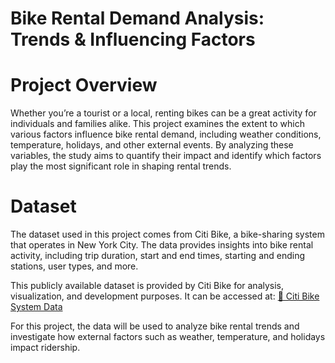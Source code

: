# Bike Rental Demand Analysis: Trends & Influencing Factors


# Project Overview
 Whether you’re a tourist or a local, renting bikes can be a great activity for individuals and families alike. This project examines the extent to which various factors influence bike rental demand, including weather conditions, temperature, holidays, and other external events. By analyzing these variables, the study aims to quantify their impact and identify which factors play the most significant role in shaping rental trends.

# Dataset
The dataset used in this project comes from Citi Bike, a bike-sharing system that operates in New York City. The data provides insights into bike rental activity, including trip duration, start and end times, starting and ending stations, user types, and more.

This publicly available dataset is provided by Citi Bike for analysis, visualization, and development purposes. It can be accessed at:
[🔗 Citi Bike System Data](https://ride.citibikenyc.com/system-data)

For this project, the data will be used to analyze bike rental trends and investigate how external factors such as weather, temperature, and holidays impact ridership.
